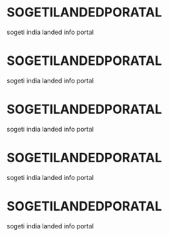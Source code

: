 # SOGETILANDEDPORATAL

sogeti india landed info portal





# SOGETILANDEDPORATAL

sogeti india landed info portal

# SOGETILANDEDPORATAL

sogeti india landed info portal

# SOGETILANDEDPORATAL

sogeti india landed info portal

# SOGETILANDEDPORATAL

sogeti india landed info portal



